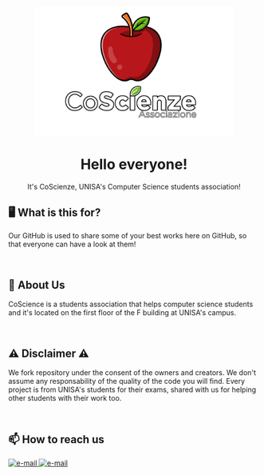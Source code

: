 <p align="center">
  <img width="400px" src="CoScienze_wth.png" align="center" alt="CoScienze" />
  <h1 align="center">Hello everyone!</h1>
    <p align="center">It's CoScienze, UNISA's Computer Science students association!</p>
</p>

<h2>🖥️ What is this for?</h2>
<p>Our GitHub is used to share some of your best works here on GitHub, so that everyone can have a look at them!</p>
</br>

<h2>🍎 About Us</h2>
<p>CoScience is a students association that helps computer science students and it's located on the first floor of the F building at UNISA's campus.</p>
</br>

<h2>⚠️ Disclaimer ⚠️</h2>
<p> We fork repository under the consent of the owners and creators. We don't assume any responsability of the quality of the code you will find. Every project is from UNISA's students for their exams, shared with us for helping other students with their work too.</p>
</br>

<h2>📫 How to reach us</h2>
<p align="left">
<a href="mailto:associazionecoscienze@gmail.com" target="_blank" rel="noreferrer">
    <img
      src="https://upload.wikimedia.org/wikipedia/commons/thumb/7/7e/Gmail_icon_%282020%29.svg/300px-Gmail_icon_%282020%29.svg.png"
      alt="e-mail"
      width="40"
      height="35"
    />
  </a>
  <a href="https://www.instagram.com/associazione_coscienze/" target="_blank" rel="noreferrer">
    <img
      src="https://upload.wikimedia.org/wikipedia/commons/9/95/Instagram_logo_2022.svg"
      alt="e-mail"
      width="40"
      height="40"
    />
  </a>
</p>

